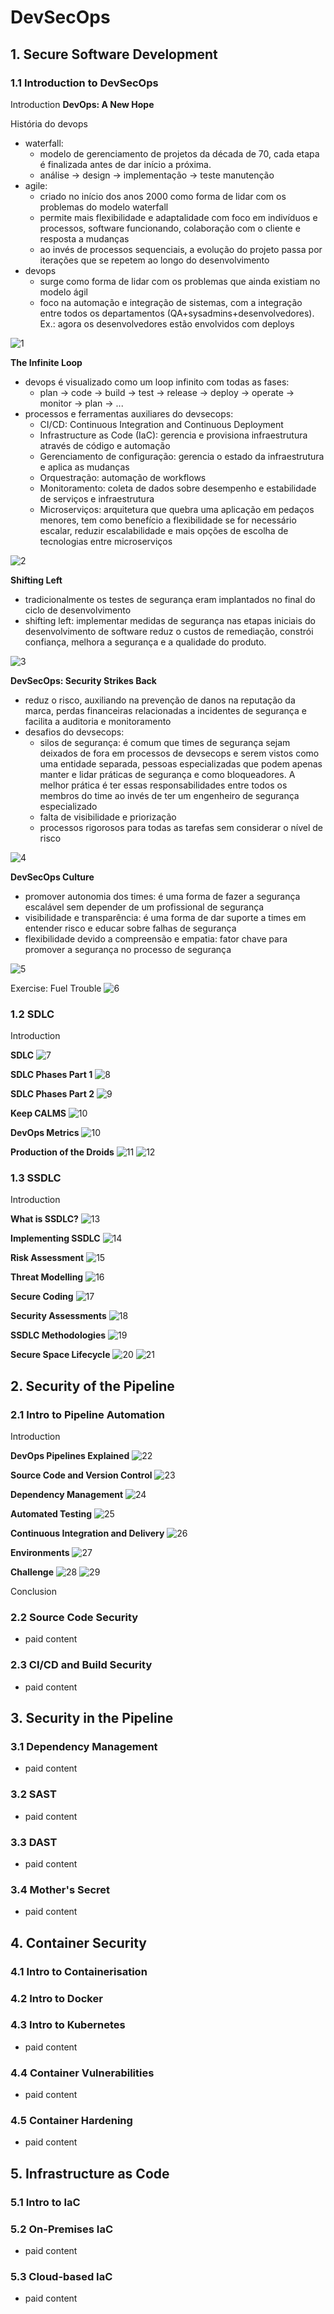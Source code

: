 # DevSecOps

## 1. Secure Software Development
### 1.1 Introduction to DevSecOps

Introduction 
**DevOps: A New Hope**

História do devops
- waterfall:
  - modelo de gerenciamento de projetos da década de 70, cada etapa é finalizada antes de dar início a próxima.
  - análise -> design -> implementação -> teste manutenção
- agile:
  - criado no início dos anos 2000 como forma de lidar com os problemas do modelo waterfall
  - permite mais flexibilidade e adaptalidade com foco em indivíduos e processos, software funcionando, colaboração com o cliente e resposta a mudanças
  - ao invés de processos sequenciais, a evolução do projeto passa por iterações que se repetem ao longo do desenvolvimento
- devops
  - surge como forma de lidar com os problemas que ainda existiam no modelo ágil
  - foco na automação e integração de sistemas, com a integração entre todos os departamentos (QA+sysadmins+desenvolvedores). Ex.: agora os desenvolvedores estão envolvidos com deploys
 
![1](assets/intro_devsecops.png)

**The Infinite Loop**
- devops é visualizado como um loop infinito com todas as fases:
  - plan -> code -> build -> test -> release -> deploy -> operate -> monitor -> plan -> ...
- processos e ferramentas auxiliares do devsecops:
  - CI/CD: Continuous Integration and Continuous Deployment
  - Infrastructure as Code (IaC): gerencia e provisiona infraestrutura através de código e automação
  - Gerenciamento de configuração: gerencia o estado da infraestrutura e aplica as mudanças
  - Orquestração: automação de workflows
  - Monitoramento: coleta de dados sobre desempenho e estabilidade de serviços e infraestrutura
  - Microserviços: arquitetura que quebra uma aplicação em pedaços menores, tem como benefício a flexibilidade se for necessário escalar, reduzir escalabilidade e mais opções de escolha de tecnologias entre microserviços

![2](assets/intro_devsecops_02.png)

**Shifting Left**

- tradicionalmente os testes de segurança eram implantados no final do ciclo de desenvolvimento
- shifting left: implementar medidas de segurança nas etapas iniciais do desenvolvimento de software reduz o custos de remediação, constrói confiança, melhora a segurança e a qualidade do produto.

![3](assets/intro_devsecops_03.png)

**DevSecOps: Security Strikes Back**
  - reduz o risco, auxiliando na prevenção de danos na reputação da marca, perdas financeiras relacionadas a incidentes de segurança e facilita a auditoria e monitoramento
  - desafios do devsecops:
    - silos de segurança: é comum que times de segurança sejam deixados de fora em processos de devsecops e serem vistos como uma entidade separada, pessoas especializadas que podem apenas manter e lidar práticas de segurança e como bloqueadores. A melhor prática é ter essas responsabilidades entre todos os membros do time ao invés de ter um engenheiro de segurança especializado
    - falta de visibilidade e priorização
    - processos rigorosos para todas as tarefas sem considerar o nível de risco

![4](assets/intro_devsecops_04.png)

**DevSecOps Culture**
- promover autonomia dos times: é uma forma de fazer a segurança escalável sem depender de um profissional de segurança
- visibilidade e transparência: é uma forma de dar suporte a times em entender risco e educar sobre falhas de segurança
- flexibilidade devido a compreensão e empatia: fator chave para promover a segurança no processo de segurança

![5](assets/intro_devsecops_05.png)

Exercise: Fuel Trouble
![6](assets/intro_devsecops_06.png)

### 1.2 SDLC
Introduction

**SDLC**
![7](assets/SDLC_01.png)

**SDLC Phases Part 1**
![8](assets/SDLC_02.png)

**SDLC Phases Part 2**
![9](assets/SDLC_03.png)

**Keep CALMS**
![10](assets/SDLC_04.png)

**DevOps Metrics**
![10](assets/SDLC_05.png)

**Production of the Droids**
![11](assets/SDLC_06.png)
![12](assets/SDLC_07.png)


### 1.3 SSDLC
Introduction

**What is SSDLC?**
![13](assets/SSDLC_01.png)

**Implementing SSDLC**
![14](assets/SSDLC_02.png)

**Risk Assessment**
![15](assets/SSDLC_03.png)

**Threat Modelling**
![16](assets/SSDLC_04.png)

**Secure Coding**
![17](assets/SSDLC_05.png)

**Security Assessments**
![18](assets/SSDLC_06.png)

**SSDLC Methodologies**
![19](assets/SSDLC_07.png)

**Secure Space Lifecycle**
![20](assets/SSDLC_08.png)
![21](assets/SSDLC_09.png)


## 2. Security of the Pipeline
### 2.1 Intro to Pipeline Automation

Introduction

**DevOps Pipelines Explained**
![22](assets/intro_pipeline_01.png)

**Source Code and Version Control**
![23](assets/intro_pipeline_02.png)

**Dependency Management**
![24](assets/intro_pipeline_03.png)

**Automated Testing**
![25](assets/intro_pipeline_04.png)

**Continuous Integration and Delivery**
![26](assets/intro_pipeline_05.png)

**Environments**
![27](assets/intro_pipeline_06.png)

**Challenge**
![28](assets/intro_pipeline_07.png)
![29](assets/intro_pipeline_08.png)

Conclusion

### 2.2 Source Code Security
- paid content
### 2.3 CI/CD and Build Security
- paid content

## 3. Security in the Pipeline
### 3.1 Dependency Management
- paid content
### 3.2 SAST
- paid content
### 3.3 DAST
- paid content
### 3.4 Mother's Secret
- paid content

## 4. Container Security
### 4.1 Intro to Containerisation
### 4.2 Intro to Docker
### 4.3 Intro to Kubernetes
- paid content
### 4.4 Container Vulnerabilities
- paid content
### 4.5 Container Hardening
- paid content


## 5. Infrastructure as Code
### 5.1 Intro to IaC
### 5.2 On-Premises IaC
- paid content
### 5.3 Cloud-based IaC
- paid content

